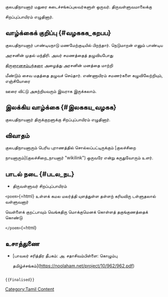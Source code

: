 குலபதிநாயனார் மதுரை கடைச்சங்கப்புலவர்களுள் ஒருவர். திருவள்ளுவமாலைக்கு
சிறப்புப்பாயிரம் எழுதினார்.

## வாழ்க்கைக் குறிப்பு {#வழககக_கறபப}

குலபதிநாயனார் பாண்டியநாடு மணமேற்குடியில் பிறந்தார். நெடுமாறன் எனும் பாண்டிய
அரசனின் முதல் மந்திரி. அவர் சமணத்தைத் தழுவியபோது
[திருஞானசம்பந்தரை](திருஞான_சம்பந்தர் "wikilink") அழைத்து அரசனின் மனத்தை மாற்றி
மீண்டும் சைவ மதத்தை தழுவச் செய்தார். எண்ணாயிரம் சமணர்களை கழுவிலேற்றியும், எஞ்சியோரை
ஊரை விட்டு அகற்றியவரும் இவராக இருக்கலாம்.

## இலக்கிய வாழ்க்கை {#இலககய_வழகக}

குலபதிநாயனார் திருக்குறளுக்கு சிறப்புப்பாயிரம் எழுதினார்.

## விவாதம்

குலபதிநாயனாரும் பெரிய புராணத்தில் சொல்லப்பட்டிருக்கும் [குலச்சிறை
நாயனாரும்](குலச்சிறை_நாயனார் "wikilink") ஒருவரே என்று கருதுவோரும் உளர்.

## பாடல் நடை {#படல_நட}

-   திருவள்ளுவர் சிறப்புப்பாயிரம்

`<poem>`{=html} உள்ளக் கமல மலர்த்தி யுளத்துள்ள தள்ளற் கரியவிரு டள்ளுதலால் வள்ளுவனார்
வெள்ளைக் குறட்பாவும் வெங்கதிரு மொக்குமெனக் கொள்ளத் தகுங்குணத்தைக் கொண்டு
`</poem>`{=html}

## உசாத்துணை

-   [பாவலர் சரித்திர தீபகம்: அ. சதாசிவம்பிள்ளை: கொழும்பு
    தமிழ்ச்சங்கம்](https://noolaham.net/project/10/962/962.pdf)

```{=mediawiki}
{{Finalised}}
```
[Category:Tamil Content](Category:Tamil_Content "wikilink")
